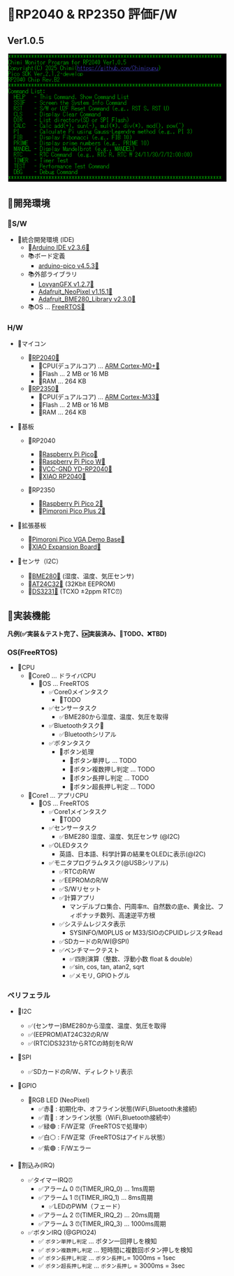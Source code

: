 # 📍RP2040 & RP2350 評価F/W

## Ver1.0.5

<div align="center">
  <img width="500" src="/doc/img/chimi_os_opmsg_ver1.0.5.png">
</div>

<!-- <table>
  <tr>
    <td><img src="/doc/img/IMG_20241109_031836.jpg"></td>
    <td><img src="/doc/img/IMG_20241109_031118.jpg"></td>
  </tr>
</table> -->

## 📍開発環境

### 📍S/W

- 📍統合開発環境 (IDE)
  - 📍[Arduino IDE v2.3.6🔗](https://github.com/arduino/arduino-ide/releases/tag/2.3.6)
  - 📚ボード定義
    - [arduino-pico v4.5.3🔗](https://github.com/earlephilhower/arduino-pico/releases/tag/4.5.3)
  - 📚外部ライブラリ
    - [LovyanGFX v1.2.7🔗](https://github.com/lovyan03/LovyanGFX/releases/tag/1.2.7)
    - [Adafruit_NeoPixel v1.15.1🔗](https://github.com/adafruit/Adafruit_NeoPixel/releases/tag/1.15.1)
    - [Adafruit_BME280_Library v2.3.0🔗](https://github.com/adafruit/Adafruit_BME280_Library/releases/tag/2.3.0)
  - 📚OS ... [FreeRTOS🔗](https://www.freertos.org/)

### H/W

- 📍マイコン
  - 📍[RP2040🔗](https://www.raspberrypi.com/products/rp2040/)
    - 📍CPU(デュアルコア)  ... [ARM Cortex-M0+🔗](https://www.arm.com/ja/products/silicon-ip-cpu/cortex-m/cortex-m0-plus)
    - 📍Flash ... 2 MB or 16 MB
    - 📍RAM ... 264 KB
  - 📍[RP2350🔗](https://www.raspberrypi.com/products/rp2350/)
    - 📍CPU(デュアルコア) ... [ARM Cortex-M33🔗](https://www.arm.com/ja/products/silicon-ip-cpu/cortex-m/cortex-m33)
    - 📍Flash ... 2 MB or 16 MB
    - 📍RAM ... 264 KB

- 📍基板
  - 📍RP2040
    - 📍[Raspberry Pi Pico🔗](https://www.raspberrypi.com/products/raspberry-pi-pico/)
    - 📍[Raspberry Pi Pico W🔗](https://www.raspberrypi.com/documentation/microcontrollers/pico-series.html#raspberry-pi-pico-w)
    - 📍[VCC-GND YD-RP2040🔗](https://www.aliexpress.us/item/1005004004120604.html?gatewayAdapt=4itemAdapt)
    - 📍[XIAO RP2040🔗](https://wiki.seeedstudio.com/XIAO-RP2040/)

  - 📍RP2350
    - 📍[Raspberry Pi Pico 2🔗](https://www.raspberrypi.com/products/raspberry-pi-pico-2/)
    - 📍[Pimoroni Pico Plus 2🔗](https://shop.pimoroni.com/products/pimoroni-pico-plus-2?variant=42092668289107/)

- 📍拡張基板
  - 📍[Pimoroni Pico VGA Demo Base🔗](https://shop.pimoroni.com/products/pimoroni-pico-vga-demo-base)
  - 📍[XIAO Expansion Board🔗](https://wiki.seeedstudio.com/Seeeduino-XIAO-Expansion-Board/)

- 📍センサ（I2C）
  - 📍[BME280🔗](https://www.bosch-sensortec.com/products/environmental-sensors/humidity-sensors-bme280/) (湿度、温度、気圧センサ)
  - 📍[AT24C32🔗](https://www.microchip.com/en-us/product/AT24C32) (32Kbit EEPROM)
  - 📍[DS3231🔗](https://www.bosch-sensortec.com/products/environmental-sensors/humidity-sensors-bme280/) (TCXO ±2ppm RTC⏰️)

## 📍実装機能

**凡例(✅実装＆テスト完了、🆗実装済み、🚩TODO、❌TBD)**

### OS(FreeRTOS)

- 📍CPU
  - 📍Core0 ... ドライバCPU
    - 📍OS ... FreeRTOS
      - ✅Core0メインタスク
        - 🚩TODO
      - ✅センサータスク
        - ✅BME280から湿度、温度、気圧を取得
      - ✅Bluetoothタスク📶
        - ✅Bluetoothシリアル
      - ✅ボタンタスク
        - 🚩ボタン処理
          - 🚩ボタン単押し ... TODO
          - 🚩ボタン複数押し判定 ... TODO
          - 🚩ボタン長押し判定 ... TODO
          - 🚩ボタン超長押し判定 ... TODO
  - 📍Core1 ... アプリCPU
    - 📍OS ... FreeRTOS
      - ✅Core1メインタスク
        - 🚩TODO
      - ✅センサータスク
        - ✅BME280 湿度、温度、気圧センサ (@I2C)
      - ✅OLEDタスク
        - 英語、日本語、科学計算の結果をOLEDに表示(@I2C)
      - ✅モニタプログラムタスク(@USBシリアル)
        - ✅RTCのR/W
        - ✅EEPROMのR/W
        - ✅S/Wリセット
        - ✅計算アプリ
          - マンデルブロ集合、円周率π、自然数の底e、黄金比、フィボナッチ数列、高速逆平方根
        - ✅システムレジスタ表示
          - SYSINFO/M0PLUS or M33/SIOのCPUIDレジスタRead
        - ✅SDカードのR/W(@SPI)
        - ✅ベンチマークテスト
          - ✅四則演算（整数、浮動小数 float & double）
          - ✅sin, cos, tan, atan2, sqrt
          - ✅メモリ, GPIOトグル
### ペリフェラル

- 📍I2C
  - ✅(センサー)BME280から湿度、温度、気圧を取得
  - ✅(EEPROM)AT24C32のR/W
  - ✅(RTC)DS3231からRTCの時刻をR/W

- 📍SPI
  - ✅SDカードのR/W、ディレクトリ表示

- 📍GPIO
  - 📍RGB LED (NeoPixel)　
    - ✅赤🔴 : 初期化中、オフライン状態(WiFi,Bluetooth未接続)
    - ✅青🔵 : オンライン状態（WiFi,Bluetooth接続中）
    - ✅緑🟢 : F/W正常（FreeRTOSで処理中）
    - ✅白⚪ : F/W正常（FreeRTOSはアイドル状態）
    - ✅紫🟣 : F/Wエラー

- 📍割込み(IRQ)
  - ✅タイマーIRQ⏰
    - ✅アラーム 0 ⏰(TIMER_IRQ_0) ... 1ms周期
    - ✅アラーム 1 ⏰(TIMER_IRQ_1) ... 8ms周期
      - ✅LEDのPWM（フェード）
    - ✅アラーム 2 ⏰(TIMER_IRQ_2) ... 20ms周期
    - ✅アラーム 3 ⏰(TIMER_IRQ_3) ... 1000ms周期
  - ✅ボタンIRQ (@GPIO24)
    - ✅ `ボタン単押し判定` ... ボタン一回押しを検知
    - ✅ `ボタン複数押し判定` ... 短時間に複数回ボタン押しを検知
    - ✅ `ボタン長押し判定` ... `ボタン長押し`= 1000ms = 1sec
    - ✅ `ボタン超長押し判定` ... `ボタン長押し` = 3000ms = 3sec

<!-- ### PIO

- 📍PIO0
  - ✅SM0
    - GPIOを独立してトグル
  - 🚩SM1
  - 🚩SM2
  - 🚩SM3
- 📍PIO1
  - 🚩SM0
  - 🚩SM1
  - 🚩SM2
  - 🚩SM3
- 📍PIO2(※RP2350)
  - 🚩SM0
  - 🚩SM1
  - 🚩SM2
  - 🚩SM3 -->

<!-- ### Pimoroni Pico VGA Demo Base

- 📍Pimoroni Pico VGA Demo Base
  - 📍Audio📢
    - 📍DAC📢
    - 📍PWM📢
  - 📍VGA📺
  - 📍SD/TF📚 -->